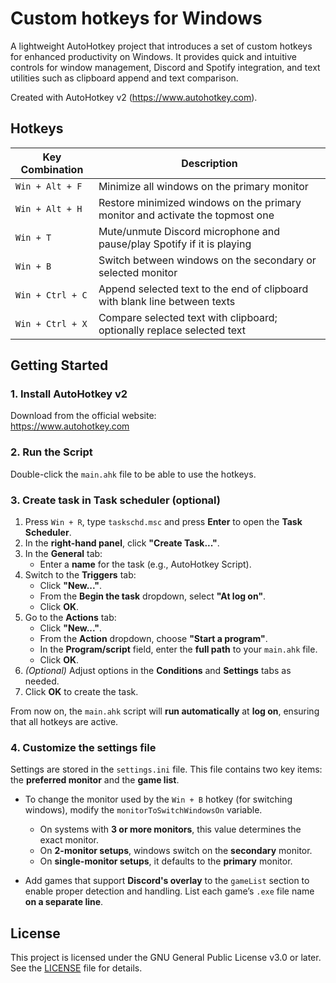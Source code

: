 # Custom hotkeys for Windows
A lightweight AutoHotkey project that introduces a set of custom hotkeys for enhanced productivity on Windows. It provides quick and intuitive controls for window management, Discord and Spotify integration, and text utilities such as clipboard append and text comparison.

Created with AutoHotkey v2 (https://www.autohotkey.com).

## Hotkeys

Key Combination         | Description                                                                 
------------------------|-----------------------------------------------------------------------------
`Win + Alt + F`         | Minimize all windows on the primary monitor
`Win + Alt + H`         | Restore minimized windows on the primary monitor and activate the topmost one
`Win + T`               | Mute/unmute Discord microphone and pause/play Spotify if it is playing
`Win + B`               | Switch between windows on the secondary or selected monitor
`Win + Ctrl + C`        | Append selected text to the end of clipboard with blank line between texts
`Win + Ctrl + X`        | Compare selected text with clipboard; optionally replace selected text

## Getting Started

### 1. Install AutoHotkey v2

Download from the official website:  
https://www.autohotkey.com

### 2. Run the Script

Double-click the `main.ahk` file to be able to use the hotkeys.  

### 3. Create task in Task scheduler (optional)
<!--
1. Press `Win + R` and type `taskschd.msc`.
2. In task scheduler press `Create Task...` button on the right panel.
3. Type task name in General tab.
4. In Triggers tab press `New...` then select `At log on` in dropdown and press `OK`.
5. In Actions tab press `New...` then select `Start a program` in dropdown, paste path to `main.ahk` file to Program/script text field and press `OK`.
6. Optionaly Conditions and Settings tabs can be customized.
7. Press `OK` and from now `main.ahk` file will run after log on and hotkeys will be always available.
-->

1. Press `Win + R`, type `taskschd.msc` and press **Enter** to open the **Task Scheduler**.
2. In the **right-hand panel**, click **"Create Task..."**.
3. In the **General** tab:
   - Enter a **name** for the task (e.g., AutoHotkey Script).
4. Switch to the **Triggers** tab:
   - Click **"New..."**.
   - From the **Begin the task** dropdown, select **"At log on"**.
   - Click **OK**.
5. Go to the **Actions** tab:
   - Click **"New..."**.
   - From the **Action** dropdown, choose **"Start a program"**.
   - In the **Program/script** field, enter the **full path** to your `main.ahk` file.
   - Click **OK**.
6. *(Optional)* Adjust options in the **Conditions** and **Settings** tabs as needed.
7. Click **OK** to create the task.

From now on, the `main.ahk` script will **run automatically** at **log on**, ensuring that all hotkeys are active.

### 4. Customize the settings file

Settings are stored in the `settings.ini` file. This file contains two key items: the **preferred monitor** and the **game list**.

- To change the monitor used by the `Win + B` hotkey (for switching windows), modify the `monitorToSwitchWindowsOn` variable.
  - On systems with **3 or more monitors**, this value determines the exact monitor.
  - On **2-monitor setups**, windows switch on the **secondary** monitor.
  - On **single-monitor setups**, it defaults to the **primary** monitor.

- Add games that support **Discord's overlay** to the `gameList` section to enable proper detection and handling. List each game’s `.exe` file name **on a separate line**.

## License
This project is licensed under the GNU General Public License v3.0 or later. See the [LICENSE](/LICENSE) file for details.